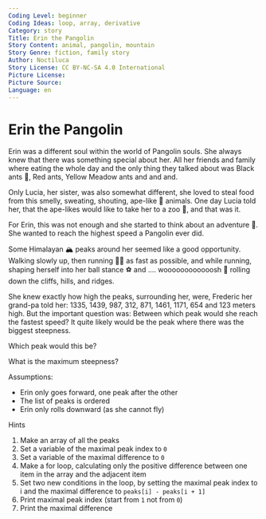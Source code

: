 ```yaml
---
Coding Level: beginner
Coding Ideas: loop, array, derivative
Category: story
Title: Erin the Pangolin
Story Content: animal, pangolin, mountain
Story Genre: fiction, family story
Author: Noctiluca
Story License: CC BY-NC-SA 4.0 International 
Picture License:
Picture Source:
Language: en
---
```


# Erin the Pangolin

Erin was a different soul within the world of Pangolin souls. She always knew
that there was something special about her. All her friends and family where
eating the whole day and the only thing they talked about was Black ants 🐜, Red
ants, Yellow Meadow ants and and and.

Only Lucia, her sister, was also somewhat different, she loved to steal food
from this smelly, sweating, shouting, ape-like 🦧 animals. One day Lucia told
her, that the ape-likes would like to take her to a zoo 🦒, and that was it.

For Erin, this was not enough and she started to think about an adventure 🤠.
She wanted to reach the highest speed a Pangolin ever did.

Some Himalayan 🏔️ peaks around her seemed like a good opportunity. Walking
slowly up, then running 🏃‍♀️ as fast as possible, and while running, shaping
herself into her ball stance ⚽ and .... woooooooooooosh 💨 rolling down the
cliffs, hills, and ridges.

She knew exactly how high the peaks, surrounding her, were, Frederic her
grand-pa told her: 1335, 1439, 987, 312, 871, 1461, 1171, 654 and 123 meters
high. But the important question was: Between which peak would she reach the
fastest speed? It quite likely would be the peak where there was the biggest
steepness.

Which peak would this be?

<div data-solution="3"></div>

What is the maximum steepness?

<div data-solution="675"></div>

Assumptions:

- Erin only goes forward, one peak after the other
- The list of peaks is ordered
- Erin only rolls downward (as she cannot fly)

Hints

1. Make an array of all the peaks
2. Set a variable of the maximal peak index to `0`
3. Set a variable of the maximal difference to `0`
4. Make a for loop, calculating only the positive difference between one item in
   the array and the adjacent item
5. Set two new conditions in the loop, by setting the maximal peak index to i
   and the maximal difference to `peaks[i] - peaks[i + 1]`
6. Print maximal peak index (start from `1` not from `0`)
7. Print the maximal difference
